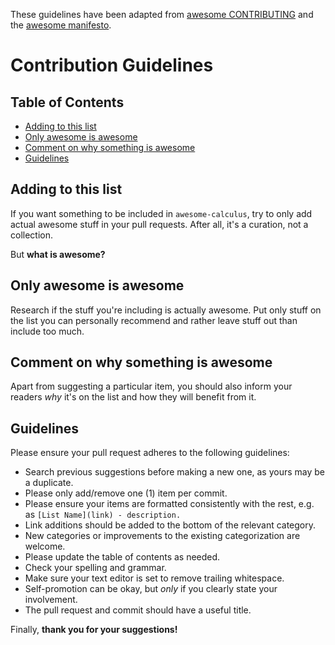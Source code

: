 These guidelines have been adapted from [awesome CONTRIBUTING](https://github.com/sindresorhus/awesome/blob/master/contributing.md) and the [awesome manifesto](https://github.com/sindresorhus/awesome/blob/master/awesome.md).

# Contribution Guidelines

## Table of Contents

- [Adding to this list](#adding-to-this-list)
- [Only awesome is awesome](#only-awesome-is-awesome)
- [Comment on why something is awesome](#comment-on-why-something-is-awesome)
- [Guidelines](#guidelines)

## Adding to this list

If you want something to be included in `awesome-calculus`, try to only add actual awesome stuff in your pull requests. After all, it's a curation, not a collection.

But **what is awesome?**

## Only awesome is awesome

Research if the stuff you're including is actually awesome. Put only stuff on the list you can personally recommend and rather leave stuff out than include too much.

## Comment on why something is awesome

Apart from suggesting a particular item, you should also inform your readers *why* it's on the list and how they will benefit from it.

## Guidelines

Please ensure your pull request adheres to the following guidelines:

- Search previous suggestions before making a new one, as yours may be a duplicate.
- Please only add/remove one (1) item per commit.
- Please ensure your items are formatted consistently with the rest, e.g. as  `[List Name](link) - description.`
- Link additions should be added to the bottom of the relevant category.
- New categories or improvements to the existing categorization are welcome.
- Please update the table of contents as needed.
- Check your spelling and grammar.
- Make sure your text editor is set to remove trailing whitespace.
- Self-promotion can be okay, but _only_ if you clearly state your involvement.
- The pull request and commit should have a useful title.

Finally, **thank you for your suggestions!**
